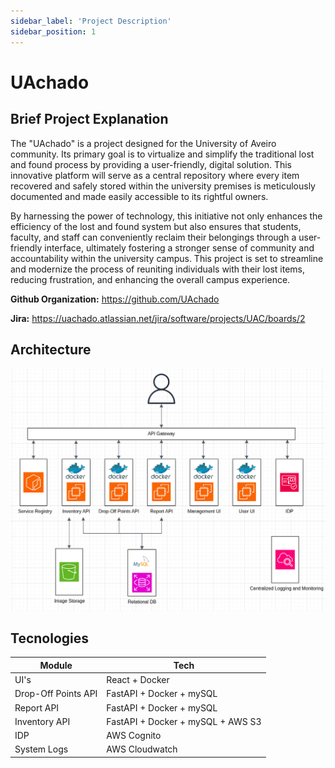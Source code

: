 ```yaml
---
sidebar_label: 'Project Description'
sidebar_position: 1
---
```


# UAchado

## Brief Project Explanation

The "UAchado" is a project designed for the University of Aveiro community. Its primary goal is to virtualize and simplify the traditional lost and found process by providing a user-friendly, digital solution. This innovative platform will serve as a central repository where every item recovered and safely stored within the university premises is meticulously documented and made easily accessible to its rightful owners. 

By harnessing the power of technology, this initiative not only enhances the efficiency of the lost and found system but also ensures that students, faculty, and staff can conveniently reclaim their belongings through a user-friendly interface, ultimately fostering a stronger sense of community and accountability within the university campus. This project is set to streamline and modernize the process of reuniting individuals with their lost items, reducing frustration, and enhancing the overall campus experience.



**Github Organization:** https://github.com/UAchado

**Jira:** https://uachado.atlassian.net/jira/software/projects/UAC/boards/2 


## Architecture

![UAchado Architecture](/img/arquitetura.png)


## Tecnologies

| Module | Tech |
| --- | --- |
| UI's | React + Docker |
| Drop-Off Points API | FastAPI + Docker + mySQL |
| Report API | FastAPI + Docker + mySQL |
| Inventory API | FastAPI + Docker + mySQL + AWS S3 |
| IDP | AWS Cognito |
| System Logs | AWS Cloudwatch |